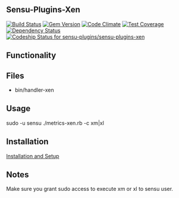 ## Sensu-Plugins-Xen

[ ![Build Status](https://travis-ci.org/sensu-plugins/sensu-plugins-xen.svg?branch=master)](https://travis-ci.org/sensu-plugins/sensu-plugins-xen)
[![Gem Version](https://badge.fury.io/rb/sensu-plugins-xen.svg)](http://badge.fury.io/rb/sensu-plugins-xen)
[![Code Climate](https://codeclimate.com/github/sensu-plugins/sensu-plugins-xen/badges/gpa.svg)](https://codeclimate.com/github/sensu-plugins/sensu-plugins-xen)
[![Test Coverage](https://codeclimate.com/github/sensu-plugins/sensu-plugins-xen/badges/coverage.svg)](https://codeclimate.com/github/sensu-plugins/sensu-plugins-xen)
[![Dependency Status](https://gemnasium.com/sensu-plugins/sensu-plugins-xen.svg)](https://gemnasium.com/sensu-plugins/sensu-plugins-xen)
[ ![Codeship Status for sensu-plugins/sensu-plugins-xen](https://codeship.com/projects/5bd9f6a0-e208-0132-c91d-3642858bbef8/status?branch=master)](https://codeship.com/projects/81368)

## Functionality

## Files
 * bin/handler-xen

## Usage
sudo -u sensu ./metrics-xen.rb -c xm|xl
## Installation

[Installation and Setup](https://github.com/sensu-plugins/documentation/blob/master/user_docs/installation_instructions.md)

## Notes
 Make sure you grant sudo access to execute xm or xl to sensu user.
